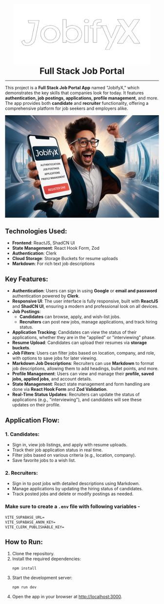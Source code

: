 <p align="center">
  <img src="public/logo.png" alt="JobifyX Logo" width="450" height="200" />
  <br />
  <strong style="font-size:2em;">Full Stack Job Portal</strong>
</p>
<hr />

This project is a **Full Stack Job Portal App** named "JobifyX," which demonstrates the key skills that companies look for today. It features **authentication, job postings, applications, profile management**, and more. The app provides both **candidate** and **recruiter** functionality, offering a comprehensive platform for job seekers and employers alike.

![JobifyX Logo](./public/banner.jpeg)


## Technologies Used:
- **Frontend**: ReactJS, ShadCN UI
- **State Management**: React Hook Form, Zod
- **Authentication**: Clerk
- **Cloud Storage**: Storage Buckets for resume uploads
- **Markdown**: For rich text job descriptions


## Key Features:
- **Authentication**: Users can sign in using **Google** or **email and password** authentication powered by **Clerk**.
- **Responsive UI**: The user interface is fully responsive, built with **ReactJS** and **ShadCN UI**, ensuring a modern and professional look on all devices.
- **Job Postings**: 
  - **Candidates** can browse, apply, and wish-list jobs.
  - **Recruiters** can post new jobs, manage applications, and track hiring status.
- **Application Tracking**: Candidates can view the status of their applications, whether they are in the "applied" or "interviewing" phase.
- **Resume Upload**: Candidates can upload their resumes via **storage buckets**.
- **Job Filters**: Users can filter jobs based on location, company, and role, with options to save jobs for later viewing.
- **Markdown Job Descriptions**: Recruiters can use **Markdown** to format job descriptions, allowing them to add headings, bullet points, and more.
- **Profile Management**: Users can view and manage their **profile, saved jobs, applied jobs**, and account details.
- **State Management**: React state management and form handling are done via **React Hook Form** and **Zod Validation**.
- **Real-Time Status Updates**: Recruiters can update the status of applications (e.g., "interviewing"), and candidates will see these updates on their profile.

## Application Flow:
### 1. Candidates:
- Sign in, view job listings, and apply with resume uploads.
- Track their job application status in real time.
- Filter jobs based on various criteria (e.g., location, company).
- Save favorite jobs to a wish list.

### 2. Recruiters:
- Sign in to post jobs with detailed descriptions using Markdown.
- Manage applications by updating the hiring status of candidates.
- Track posted jobs and delete or modify postings as needed.



### Make sure to create a `.env` file with following variables -

```
VITE_SUPABASE_URL=
VITE_SUPABASE_ANON_KEY=
VITE_CLERK_PUBLISHABLE_KEY=
```


## How to Run:
1. Clone the repository.
2. Install the required dependencies:
   ```bash
   npm install

3. Start the development server:
   ```bash
   npm run dev
4. Open the app in your browser at [http://localhost:3000](http://localhost:3000).
